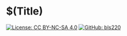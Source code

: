 # $(Title)
[![License: CC BY-NC-SA 4.0](https://img.shields.io/badge/License-CC%2520BY--NC--SA%25204.0-orange.svg?logo=creativecommons&link=https://creativecommons.org/licenses/by-nc-sa/4.0/)](https://creativecommons.org/licenses/by-nc-sa/4.0/)
[![GitHub: bls220](https://img.shields.io/badge/%25E2%2580%258B-bls220-brightgreen?logo=GitHub&link=www.example.com)]($(RepositoryUrl))
